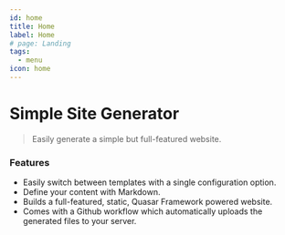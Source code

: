 ```yaml
---
id: home
title: Home
label: Home
# page: Landing
tags:
  - menu
icon: home
---
```


# Simple Site Generator

> Easily generate a simple but full-featured website.

### Features

- Easily switch between templates with a single configuration option.
- Define your content with Markdown.
- Builds a full-featured, static, Quasar Framework powered website.
- Comes with a Github workflow which automatically uploads the generated files to your server.
